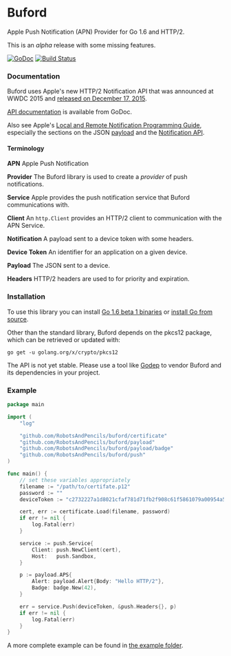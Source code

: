 # Buford

Apple Push Notification (APN) Provider for Go 1.6 and HTTP/2.

This is an _alpha_ release with some missing features.

[![GoDoc](https://godoc.org/github.com/RobotsAndPencils/buford?status.svg)](https://godoc.org/github.com/RobotsAndPencils/buford) [![Build Status](https://travis-ci.org/RobotsAndPencils/buford.svg?branch=ci)](https://travis-ci.org/RobotsAndPencils/buford)

### Documentation

Buford uses Apple's new HTTP/2 Notification API that was announced at WWDC 2015 and [released on December 17, 2015](https://developer.apple.com/news/?id=12172015b).

[API documentation](https://godoc.org/github.com/RobotsAndPencils/buford/) is available from GoDoc.

Also see Apple's [Local and Remote Notification Programming Guide](https://developer.apple.com/library/ios/documentation/NetworkingInternet/Conceptual/RemoteNotificationsPG/Chapters/Introduction.html), especially the sections on the JSON [payload](https://developer.apple.com/library/ios/documentation/NetworkingInternet/Conceptual/RemoteNotificationsPG/Chapters/TheNotificationPayload.html#//apple_ref/doc/uid/TP40008194-CH107-SW1) and the [Notification API](https://developer.apple.com/library/ios/documentation/NetworkingInternet/Conceptual/RemoteNotificationsPG/Chapters/APNsProviderAPI.html#//apple_ref/doc/uid/TP40008194-CH101-SW1).

#### Terminology

**APN** Apple Push Notification

**Provider** The Buford library is used to create a _provider_ of push notifications.

**Service** Apple provides the push notification service that Buford communications with.

**Client** An `http.Client` provides an HTTP/2 client to communication with the APN Service.

**Notification** A payload sent to a device token with some headers.

**Device Token** An identifier for an application on a given device.

**Payload** The JSON sent to a device.

**Headers** HTTP/2 headers are used to for priority and expiration.

### Installation

To use this library you can install [Go 1.6 beta 1 binaries](https://groups.google.com/forum/#!topic/golang-nuts/24zV9JeBoEE) or [install Go from source](https://golang.org/doc/install/source).

Other than the standard library, Buford depends on the pkcs12 package, which can be retrieved or updated with:

```
go get -u golang.org/x/crypto/pkcs12
```

The API is not yet stable. Please use a tool like [Godep](https://github.com/tools/godep) to vendor Buford and its dependencies in your project.

### Example

```go
package main

import (
	"log"

	"github.com/RobotsAndPencils/buford/certificate"
	"github.com/RobotsAndPencils/buford/payload"
	"github.com/RobotsAndPencils/buford/payload/badge"
	"github.com/RobotsAndPencils/buford/push"
)

func main() {
	// set these variables appropriately
	filename := "/path/to/certifate.p12"
	password := ""
	deviceToken := "c2732227a1d8021cfaf781d71fb2f908c61f5861079a00954a5453f1d0281433"

	cert, err := certificate.Load(filename, password)
	if err != nil {
		log.Fatal(err)
	}

	service := push.Service{
		Client: push.NewClient(cert),
		Host:   push.Sandbox,
	}

	p := payload.APS{
		Alert: payload.Alert{Body: "Hello HTTP/2"},
		Badge: badge.New(42),
	}

	err = service.Push(deviceToken, &push.Headers{}, p)
	if err != nil {
		log.Fatal(err)
	}
}
```

A more complete example can be found in [the example folder](https://github.com/RobotsAndPencils/buford/tree/master/example).
